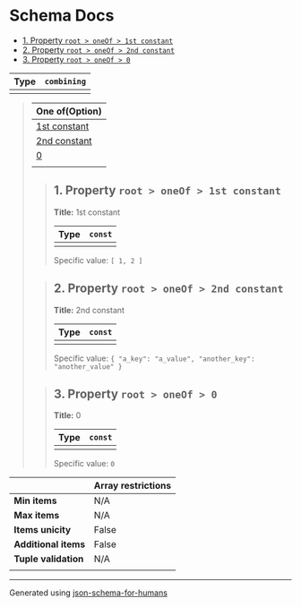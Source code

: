 # Schema Docs

- [1. Property `root > oneOf > 1st constant`](#oneOf_i0)
- [2. Property `root > oneOf > 2nd constant`](#oneOf_i1)
- [3. Property `root > oneOf > 0`](#oneOf_i2)

| Type | `combining` |
| ---- | ----------- |
|      |             |

<blockquote>

| One of(Option)            |
| ------------------------- |
| [1st constant](#oneOf_i0) |
| [2nd constant](#oneOf_i1) |
| [0](#oneOf_i2)            |
|                           |

<blockquote>

## <a name="oneOf_i0"></a>1. Property `root > oneOf > 1st constant`

**Title:** 1st constant

| Type | `const` |
| ---- | ------- |
|      |         |

Specific value: `[
    1,
    2
]`

</blockquote>
<blockquote>

## <a name="oneOf_i1"></a>2. Property `root > oneOf > 2nd constant`

**Title:** 2nd constant

| Type | `const` |
| ---- | ------- |
|      |         |

Specific value: `{
    "a_key": "a_value",
    "another_key": "another_value"
}`

</blockquote>
<blockquote>

## <a name="oneOf_i2"></a>3. Property `root > oneOf > 0`

**Title:** 0

| Type | `const` |
| ---- | ------- |
|      |         |

Specific value: `0`

</blockquote>

</blockquote>

|                      | Array restrictions |
| -------------------- | ------------------ |
| **Min items**        | N/A                |
| **Max items**        | N/A                |
| **Items unicity**    | False              |
| **Additional items** | False              |
| **Tuple validation** | N/A                |
|                      |                    |

----------------------------------------------------------------------------------------------------------------------------
Generated using [json-schema-for-humans](https://github.com/coveooss/json-schema-for-humans)